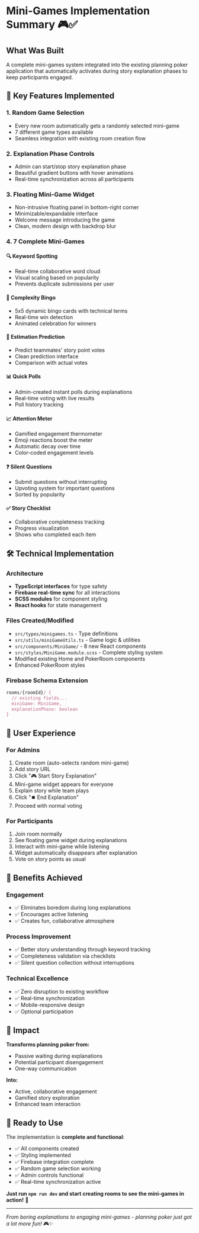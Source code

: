 # Mini-Games Implementation Summary 🎮✅

## What Was Built

A complete mini-games system integrated into the existing planning poker application that automatically activates during story explanation phases to keep participants engaged.

## 🎯 Key Features Implemented

### 1. **Random Game Selection**
- Every new room automatically gets a randomly selected mini-game
- 7 different game types available
- Seamless integration with existing room creation flow

### 2. **Explanation Phase Controls** 
- Admin can start/stop story explanation phase
- Beautiful gradient buttons with hover animations
- Real-time synchronization across all participants

### 3. **Floating Mini-Game Widget**
- Non-intrusive floating panel in bottom-right corner
- Minimizable/expandable interface
- Welcome message introducing the game
- Clean, modern design with backdrop blur

### 4. **7 Complete Mini-Games**

#### 🔍 **Keyword Spotting**
- Real-time collaborative word cloud
- Visual scaling based on popularity
- Prevents duplicate submissions per user

#### 🎯 **Complexity Bingo**
- 5x5 dynamic bingo cards with technical terms
- Real-time win detection
- Animated celebration for winners

#### 🔮 **Estimation Prediction**
- Predict teammates' story point votes
- Clean prediction interface
- Comparison with actual votes

#### 📊 **Quick Polls**
- Admin-created instant polls during explanations
- Real-time voting with live results
- Poll history tracking

#### 📈 **Attention Meter**
- Gamified engagement thermometer
- Emoji reactions boost the meter
- Automatic decay over time
- Color-coded engagement levels

#### ❓ **Silent Questions**
- Submit questions without interrupting
- Upvoting system for important questions
- Sorted by popularity

#### ✅ **Story Checklist**
- Collaborative completeness tracking
- Progress visualization
- Shows who completed each item

## 🛠️ Technical Implementation

### **Architecture**
- **TypeScript interfaces** for type safety
- **Firebase real-time sync** for all interactions
- **SCSS modules** for component styling
- **React hooks** for state management

### **Files Created/Modified**
- `src/types/minigames.ts` - Type definitions
- `src/utils/miniGameUtils.ts` - Game logic & utilities
- `src/components/MiniGame/` - 8 new React components
- `src/styles/MiniGame.module.scss` - Complete styling system
- Modified existing Home and PokerRoom components
- Enhanced PokerRoom styles

### **Firebase Schema Extension**
```typescript
rooms/{roomId}/ {
  // existing fields...
  miniGame: MiniGame,
  explanationPhase: boolean
}
```

## 🎨 User Experience

### **For Admins**
1. Create room (auto-selects random mini-game)
2. Add story URL 
3. Click "🎮 Start Story Explanation"
4. Mini-game widget appears for everyone
5. Explain story while team plays
6. Click "⏹️ End Explanation" 
7. Proceed with normal voting

### **For Participants** 
1. Join room normally
2. See floating game widget during explanations
3. Interact with mini-game while listening
4. Widget automatically disappears after explanation
5. Vote on story points as usual

## 🚀 Benefits Achieved

### **Engagement**
- ✅ Eliminates boredom during long explanations
- ✅ Encourages active listening
- ✅ Creates fun, collaborative atmosphere

### **Process Improvement**
- ✅ Better story understanding through keyword tracking
- ✅ Completeness validation via checklists
- ✅ Silent question collection without interruptions

### **Technical Excellence**
- ✅ Zero disruption to existing workflow
- ✅ Real-time synchronization
- ✅ Mobile-responsive design
- ✅ Optional participation

## 🎉 Impact

**Transforms planning poker from:**
- Passive waiting during explanations
- Potential participant disengagement  
- One-way communication

**Into:**
- Active, collaborative engagement
- Gamified story exploration
- Enhanced team interaction

## 🔧 Ready to Use

The implementation is **complete and functional**:
- ✅ All components created
- ✅ Styling implemented
- ✅ Firebase integration complete
- ✅ Random game selection working
- ✅ Admin controls functional
- ✅ Real-time synchronization active

**Just run `npm run dev` and start creating rooms to see the mini-games in action!** 🚀

---

*From boring explanations to engaging mini-games - planning poker just got a lot more fun!* 🎮✨